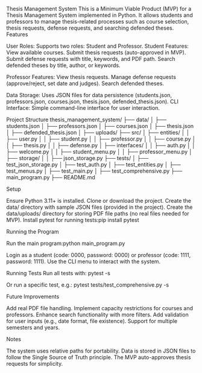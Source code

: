 Thesis Management System
This is a Minimum Viable Product (MVP) for a Thesis Management System implemented in Python. It allows students and professors to manage thesis-related processes such as course selection, thesis requests, defense requests, and searching defended theses.
Features

User Roles: Supports two roles: Student and Professor.
Student Features:
View available courses.
Submit thesis requests (auto-approved in MVP).
Submit defense requests with title, keywords, and PDF path.
Search defended theses by title, author, or keywords.


Professor Features:
View thesis requests.
Manage defense requests (approve/reject, set date and judges).
Search defended theses.


Data Storage: Uses JSON files for data persistence (students.json, professors.json, courses.json, thesis.json, defended_thesis.json).
CLI Interface: Simple command-line interface for user interaction.

Project Structure
thesis_management_system/
├── data/
│   ├── students.json
│   ├── professors.json
│   ├── courses.json
│   ├── thesis.json
│   ├── defended_thesis.json
│   ├── uploads/
├── src/
│   ├── entities/
│   │   ├── user.py
│   │   ├── student.py
│   │   ├── professor.py
│   │   ├── course.py
│   │   ├── thesis.py
│   │   ├── defense.py
│   ├── interfaces/
│   │   ├── auth.py
│   │   ├── welcome.py
│   │   ├── student_menu.py
│   │   ├── professor_menu.py
│   ├── storage/
│   │   ├── json_storage.py
├── tests/
│   ├── test_json_storage.py
│   ├── test_auth.py
│   ├── test_entities.py
│   ├── test_menus.py
│   ├── test_main.py
│   ├── test_comprehensive.py
├── main_program.py
├── README.md

Setup

Ensure Python 3.11+ is installed.
Clone or download the project.
Create the data/ directory with sample JSON files (provided in the project).
Create the data/uploads/ directory for storing PDF file paths (no real files needed for MVP).
Install pytest for running tests:pip install pytest



Running the Program

Run the main program:python main_program.py


Login as a student (code: 0000, password: 0000) or professor (code: 1111, password: 1111).
Use the CLI menu to interact with the system.

Running Tests
Run all tests with:
pytest -s

Or run a specific test, e.g.:
pytest tests/test_comprehensive.py -s

Future Improvements

Add real PDF file handling.
Implement capacity restrictions for courses and professors.
Enhance search functionality with more filters.
Add validation for user inputs (e.g., date format, file existence).
Support for multiple semesters and years.

Notes

The system uses relative paths for portability.
Data is stored in JSON files to follow the Single Source of Truth principle.
The MVP auto-approves thesis requests for simplicity.

